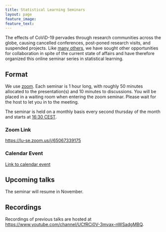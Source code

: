 ```yaml
---
title: Statistical Learning Seminars
layout: page
feature_image: 
feature_text:
---
```


The effects of CoViD-19 pervades through research communities across the globe,
causing cancelled conferences, post-poned research visits, and suspended
projects. Like [many others](/links), we have sought 
other opportunities for collaboration in spite of the current state of
affairs and have therefore organized this online seminar 
series in statistical learning.

## Format

We use [zoom](https://zoom.us/). Each seminar is 1 hour
long, with roughly 50 minutes allocated to the presentation(s) and 10 minutes to
discussions. You will be placed in a waiting room when entering the zoom seminar. Please
wait for the host to let you in to the meeting.

The seminar is held on a monthly basis every second thursday of the month 
and starts at [16:30 CEST](https://www.thetimezoneconverter.com/?t=16%3A30%20pm&tz=Warsaw&).

### Zoom Link

<https://lu-se.zoom.us/j/65067339175>

### Calendar Event

[Link to calendar event](https://lu-se.zoom.us/meeting/u5Etce6rrTIrHdGmDxIUKT33_HsILcrt6Tui/ics?icsToken=98tyKu-trj0tGdecsR6CR_MMAo_oKOnztlhcgqd6kTv9KhV4VlClCcpRG558AsyG)

## Upcoming talks

The seminar will resume in November.

## Recordings

Recordings of previous talks are hosted at
<https://www.youtube.com/channel/UCfRCi0V-3mvax-nWSadgMBQ>.
